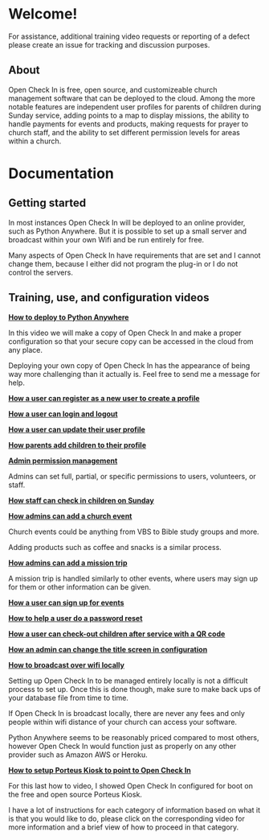 # Welcome!
For assistance, additional training video requests or reporting of a defect please create an issue for tracking and discussion purposes.

## About
Open Check In is free, open source, and customizeable church management software that can be deployed to the cloud. Among the more notable features are independent user profiles for parents of children during Sunday service, adding points to a map to display missions, the ability to handle payments for events and products, making requests for prayer to church staff, and the ability to set different permission levels for areas within a church.

# Documentation
## Getting started

In most instances Open Check In will be deployed to an online provider, such as Python Anywhere.  But it is possible to set up a small server and broadcast within your own Wifi and be run entirely for free.

Many aspects of Open Check In have requirements that are set and I cannot change them, because I either did not program the plug-in or I do not control the servers.

## Training, use, and configuration videos

[**How to deploy to Python Anywhere**](https://www.youtube.com/watch?v=E5zA6UqCwZ0)

In this video we will make a copy of Open Check In and make a proper configuration so that your secure copy can be accessed in the cloud from any place.

Deploying your own copy of Open Check In has the appearance of being way more challenging than it actually is.  Feel free to send me a message for help.

[**How a user can register as a new user to create a profile**](https://www.youtube.com/watch?v=KqjULRvxC-c)

[**How a user can login and logout**](https://www.youtube.com/watch?v=BAVa1Rc7NIM)

[**How a user can update their user profile**](https://www.youtube.com/watch?v=BNMXmS_9_i0)

[**How parents add children to their profile**](https://www.youtube.com/watch?v=_sLpDqGzGzw)

[**Admin permission management**](https://www.youtube.com/watch?v=v50rNrX4tIM)

Admins can set full, partial, or specific permissions to users, volunteers, or staff.

[**How staff can check in children on Sunday**](https://www.youtube.com/watch?v=XKNxWtdvoS4)

[**How admins can add a church event**](https://www.youtube.com/watch?v=UR6oH_RmtoE)

Church events could be anything from VBS to Bible study groups and more.

Adding products such as coffee and snacks is a similar process.

[**How admins can add a mission trip**](https://www.youtube.com/watch?v=VEAyTRKfP68)

A mission trip is handled similarly to other events, where users may sign up for them or other information can be given.

[**How a user can sign up for events**](https://www.youtube.com/watch?v=WdIQoheiut8)

[**How to help a user do a password reset**](https://www.youtube.com/watch?v=Vde1Pypd5Kc)

[**How a user can check-out children after service with a QR code**](https://www.youtube.com/watch?v=aMPeqfaz8ME)

[**How an admin can change the title screen in configuration**](https://www.youtube.com/watch?v=fbeX-kwzaQs)

[**How to broadcast over wifi locally**](https://www.youtube.com/watch?v=He1H5t6DZao)

Setting up Open Check In to be managed entirely locally is not a difficult process to set up. Once this is done though, make sure to make back ups of your database file from time to time.

If Open Check In is broadcast locally, there are never any fees and only people within wifi distance of your church can access your software.

Python Anywhere seems to be reasonably priced compared to most others, however Open Check In would function just as properly on any other provider such as Amazon AWS or Heroku.

[**How to setup Porteus Kiosk to point to Open Check In**](https://www.youtube.com/watch?v=ROiHfk1OfSI)

For this last how to video, I showed Open Check In configured for boot on the free and open source Porteus Kiosk.

I have a lot of instructions for each category of information based on what it is that you would like to do, please click on the corresponding video for more information and a brief view of how to proceed in that category.